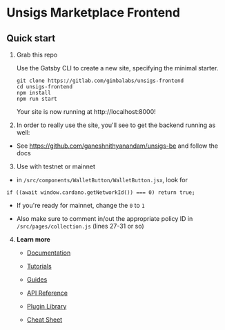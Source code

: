 #  Unsigs Marketplace Frontend

## Quick start

1. Grab this repo

    Use the Gatsby CLI to create a new site, specifying the minimal starter.

    ```shell
    git clone https://gitlab.com/gimbalabs/unsigs-frontend
    cd unsigs-frontend
    npm install
    npm run start
    ```
    Your site is now running at http://localhost:8000!

2. In order to really use the site, you'll see to get the backend running as well:

  - See https://github.com/ganeshnithyanandam/unsigs-be and follow the docs

3. Use with testnet or mainnet
  - in `/src/components/WalletButton/WalletButton.jsx`, look for
  
  ```
  if ((await window.cardano.getNetworkId()) === 0) return true;
  ```
  - If you're ready for mainnet, change the `0` to `1`

  - Also make sure to comment in/out the appropriate policy ID in `/src/pages/collection.js` (lines 27-31 or so)

4.  **Learn more**

    - [Documentation](https://www.gatsbyjs.com/docs/?utm_source=starter&utm_medium=readme&utm_campaign=minimal-starter)

    - [Tutorials](https://www.gatsbyjs.com/tutorial/?utm_source=starter&utm_medium=readme&utm_campaign=minimal-starter)

    - [Guides](https://www.gatsbyjs.com/tutorial/?utm_source=starter&utm_medium=readme&utm_campaign=minimal-starter)

    - [API Reference](https://www.gatsbyjs.com/docs/api-reference/?utm_source=starter&utm_medium=readme&utm_campaign=minimal-starter)

    - [Plugin Library](https://www.gatsbyjs.com/plugins?utm_source=starter&utm_medium=readme&utm_campaign=minimal-starter)

    - [Cheat Sheet](https://www.gatsbyjs.com/docs/cheat-sheet/?utm_source=starter&utm_medium=readme&utm_campaign=minimal-starter)